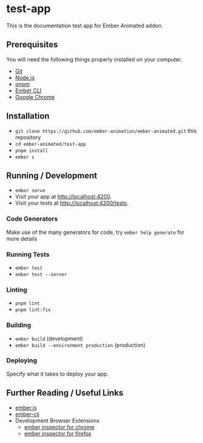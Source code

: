 # test-app

This is the documentation test app for Ember Animated addon.

## Prerequisites

You will need the following things properly installed on your computer.

* [Git](https://git-scm.com/)
* [Node.js](https://nodejs.org/)
* [pnpm](https://pnpm.io/)
* [Ember CLI](https://cli.emberjs.com/release/)
* [Google Chrome](https://google.com/chrome/)

## Installation

* `git clone https://github.com/ember-animation/ember-animated.git` this repository
* `cd ember-animated/test-app`
* `pnpm install`
* `ember s`

## Running / Development

* `ember serve`
* Visit your app at [http://localhost:4200](http://localhost:4200).
* Visit your tests at [http://localhost:4200/tests](http://localhost:4200/tests).

### Code Generators

Make use of the many generators for code, try `ember help generate` for more details

### Running Tests

* `ember test`
* `ember test --server`

### Linting

* `pnpm lint`
* `pnpm lint:fix`

### Building

* `ember build` (development)
* `ember build --environment production` (production)

### Deploying

Specify what it takes to deploy your app.

## Further Reading / Useful Links

* [ember.js](https://emberjs.com/)
* [ember-cli](https://cli.emberjs.com/release/)
* Development Browser Extensions
  * [ember inspector for chrome](https://chrome.google.com/webstore/detail/ember-inspector/bmdblncegkenkacieihfhpjfppoconhi)
  * [ember inspector for firefox](https://addons.mozilla.org/en-US/firefox/addon/ember-inspector/)
